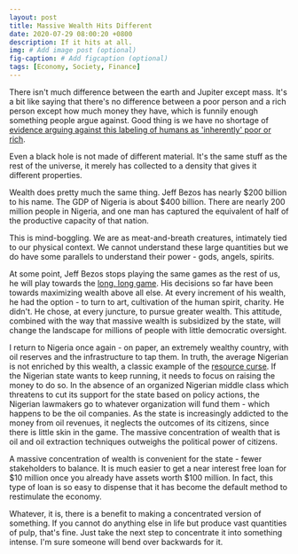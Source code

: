 ```yaml
---
layout: post
title: Massive Wealth Hits Different
date: 2020-07-29 08:00:20 +0800
description: If it hits at all.
img: # Add image post (optional)
fig-caption: # Add figcaption (optional)
tags: [Economy, Society, Finance]
---
```


There isn't much difference between the earth and Jupiter except mass. It's a bit like saying that there's no difference between a poor person and a rich person except how much money they have, which is funnily enough something people argue against. Good thing is we have no shortage of [evidence arguing against this labeling of humans as 'inherently' poor or rich](https://twitter.com/MoritzPoll/status/1285629191019429894).

Even a black hole is not made of different material. It's the same stuff as the rest of the universe, it merely has collected to a density that gives it different properties.

Wealth does pretty much the same thing. Jeff Bezos has nearly $200 billion to his name. The GDP of Nigeria is about $400 billion. There are nearly 200 million people in Nigeria, and one man has captured the equivalent of half of the productive capacity of that nation.

This is mind-boggling. We are as meat-and-breath creatures, intimately tied to our physical context. We cannot understand these large quantities but we do have some parallels to understand their power - gods, angels, spirits.

At some point, Jeff Bezos stops playing the same games as the rest of us, he will play towards the [long, long game](../long-space). His decisions so far have been towards maximizing wealth above all else. At every increment of his wealth, he had the option - to turn to art, cultivation of the human spirit, charity. He didn't. He chose, at every juncture, to pursue greater wealth. This attitude, combined with the way that massive wealth is subsidized by the state, will change the landscape for millions of people with little democratic oversight.

I return to Nigeria once again - on paper, an extremely wealthy country, with oil reserves and the infrastructure to tap them. In truth, the average Nigerian is not enriched by this wealth, a classic example of the [resource curse](https://en.wikipedia.org/wiki/Resource_curse). If the Nigerian state wants to keep running, it needs to focus on raising the money to do so. In the absence of an organized Nigerian middle class which threatens to cut its support for the state based on policy actions, the Nigerian lawmakers go to whatever organization will fund them - which happens to be the oil companies. As the state is increasingly addicted to the money from oil revenues, it neglects the outcomes of its citizens, since there is little skin in the game. The massive concentration of wealth that is oil and oil extraction techniques outweighs the political power of citizens.

A massive concentration of wealth is convenient for the state - fewer stakeholders to balance. It is much easier to get a near interest free loan for $10 million once you already have assets worth $100 million. In fact, this type of loan is so easy to dispense that it has become the default method to restimulate the economy. 

Whatever, it is, there is a benefit to making a concentrated version of something. If you cannot do anything else in life but produce vast quantities of pulp, that's fine. Just take the next step to concentrate it into something intense. I'm sure someone will bend over backwards for it.
